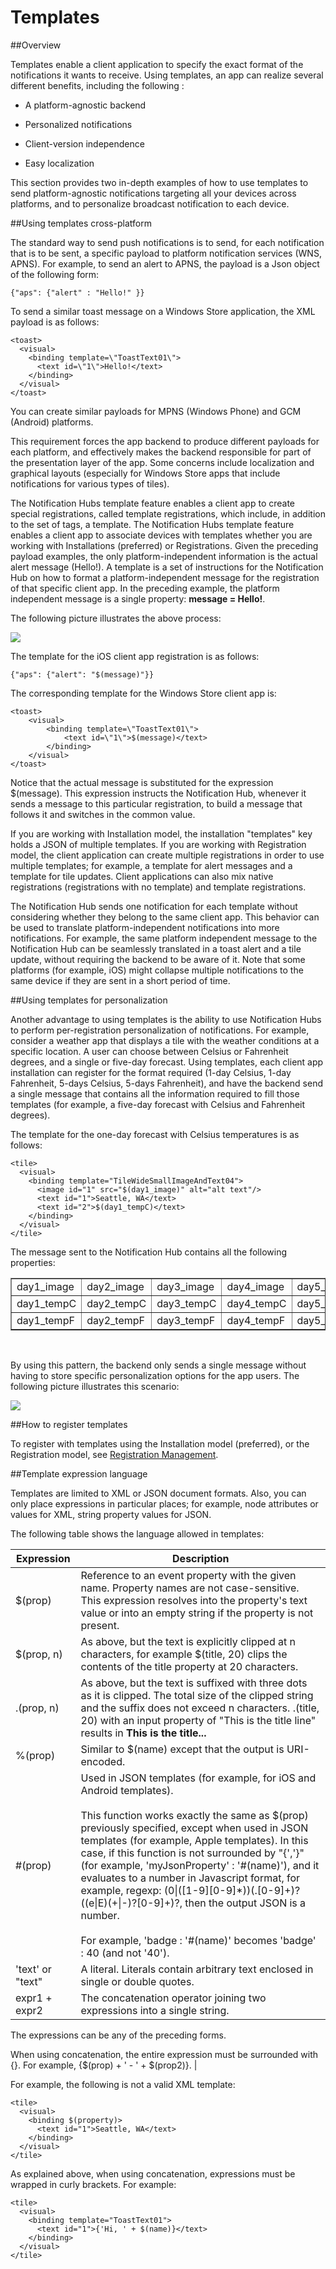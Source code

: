 <properties
	pageTitle="Templates"
	description="This topic explains Templates for Azure notification hubs."
	services="notification-hubs"
	documentationCenter=".net"
	authors="wesmc7777"
	manager="dwrede"
	editor=""/>

<tags
	ms.service="notification-hubs"
	ms.date="11/25/2015"
	wacn.date=""/>

# Templates

##Overview

Templates enable a client application to specify the exact format of the notifications it wants to receive. Using templates, an app can realize several different benefits, including the following :

* A platform-agnostic backend

* Personalized notifications

* Client-version independence

* Easy localization

This section provides two in-depth examples of how to use templates to send platform-agnostic notifications targeting all your devices across platforms, and to personalize broadcast notification to each device.

##Using templates cross-platform

The standard way to send push notifications is to send, for each notification that is to be sent, a specific payload to platform notification services (WNS, APNS). For example, to send an alert to APNS, the payload is a Json object of the following form:

	{"aps": {"alert" : "Hello!" }}

To send a similar toast message on a Windows Store application, the XML payload is as follows:

	<toast>
	  <visual>
	    <binding template=\"ToastText01\">
	      <text id=\"1\">Hello!</text>
	    </binding>
	  </visual>
	</toast>

You can create similar payloads for MPNS (Windows Phone) and GCM (Android) platforms.

This requirement forces the app backend to produce different payloads for each platform, and effectively makes the backend responsible for part of the presentation layer of the app. Some concerns include localization and graphical layouts (especially for Windows Store apps that include notifications for various types of tiles).

The Notification Hubs template feature enables a client app to create special registrations, called template registrations, which include, in addition to the set of tags, a template. The Notification Hubs template feature enables a client app to associate devices with templates whether you are working with Installations (preferred) or Registrations. Given the preceding payload examples, the only platform-independent information is the actual alert message (Hello!). A template is a set of instructions for the Notification Hub on how to format a platform-independent message for the registration of that specific client app. In the preceding example, the platform independent message is a single property: **message = Hello!**.

The following picture illustrates the above process:

![](./media/notification-hubs-templates/notification-hubs-hello.png)


The template for the iOS client app registration is as follows:

	{"aps": {"alert": "$(message)"}}

The corresponding template for the Windows Store client app is:

	<toast>
		<visual>
			<binding template=\"ToastText01\">
				<text id=\"1\">$(message)</text>
			</binding>
		</visual>
	</toast>

Notice that the actual message is substituted for the expression $(message). This expression instructs the Notification Hub, whenever it sends a message to this particular registration, to build a message that follows it and switches in the common value.

If you are working with Installation model, the installation "templates" key holds a JSON of multiple templates. If you are working with Registration model, the client application can create multiple registrations in order to use multiple templates; for example, a template for alert messages and a template for tile updates. Client applications can also mix native registrations (registrations with no template) and template registrations.

The Notification Hub sends one notification for each template without considering whether they belong to the same client app. This behavior can be used to translate platform-independent notifications into more notifications. For example, the same platform independent message to the Notification Hub can be seamlessly translated in a toast alert and a tile update, without requiring the backend to be aware of it. Note that some platforms (for example, iOS) might collapse multiple notifications to the same device if they are sent in a short period of time.

##Using templates for personalization

Another advantage to using templates is the ability to use Notification Hubs to perform per-registration personalization of notifications. For example, consider a weather app that displays a tile with the weather conditions at a specific location. A user can choose between Celsius or Fahrenheit degrees, and a single or five-day forecast. Using templates, each client app installation can register for the format required (1-day Celsius, 1-day Fahrenheit, 5-days Celsius, 5-days Fahrenheit), and have the backend send a single message that contains all the information required to fill those templates (for example, a five-day forecast with Celsius and Fahrenheit degrees).

The template for the one-day forecast with Celsius temperatures is as follows:

	<tile>
	  <visual>
	    <binding template="TileWideSmallImageAndText04">
	      <image id="1" src="$(day1_image)" alt="alt text"/>
	      <text id="1">Seattle, WA</text>
	      <text id="2">$(day1_tempC)</text>
	    </binding>  
	  </visual>
	</tile>

The message sent to the Notification Hub contains all the following properties:


<table border="1">
<tr><td>day1_image</td><td>day2_image</td><td>day3_image</td><td>day4_image</td><td>day5_image</td></tr>
<tr><td>day1_tempC</td><td>day2_tempC</td><td>day3_tempC</td><td>day4_tempC</td><td>day5_tempC</td></tr>
<tr><td>day1_tempF</td><td>day2_tempF</td><td>day3_tempF</td><td>day4_tempF</td><td>day5_tempF</td></tr>
</table><br/>


By using this pattern, the backend only sends a single message without having to store specific personalization options for the app users. The following picture illustrates this scenario:

![](./media/notification-hubs-templates/notification-hubs-registration-specific.png)

##How to register templates

To register with templates using the Installation model (preferred), or the Registration model, see [Registration Management](/documentation/articles/notification-hubs-registration-management).

##Template expression language

Templates are limited to XML or JSON document formats. Also, you can only place expressions in particular places; for example, node attributes or values for XML, string property values for JSON.



The following table shows the language allowed in templates:

| Expression | Description |
|------------|-------------|
| $(prop) | Reference to an event property with the given name. Property names are not case-sensitive. This expression resolves into the property's text value or into an empty string if the property is not present. |
| $(prop, n) | As above, but the text is explicitly clipped at n characters, for example $(title, 20) clips the contents of the title property at 20 characters. |
| .(prop, n) | As above, but the text is suffixed with three dots as it is clipped. The total size of the clipped string and the suffix does not exceed n characters. .(title, 20) with an input property of "This is the title line" results in **This is the title...** |
| %(prop) | Similar to $(name) except that the output is URI-encoded. |
| #(prop) | Used in JSON templates (for example, for iOS and Android templates).<br><br>This function works exactly the same as $(prop) previously specified, except when used in JSON templates (for example, Apple templates). In this case, if this function is not surrounded by "{','}" (for example, 'myJsonProperty' : '#(name)'), and it evaluates to a number in Javascript format, for example, regexp: (0&#124;(&#91;1-9&#93;&#91;0-9&#93;*))(\.&#91;0-9&#93;+)?((e&#124;E)(+&#124;-)?&#91;0-9&#93;+)?, then the output JSON is a number.<br><br>For example, 'badge : '#(name)' becomes 'badge' : 40 (and not '40'). |
| 'text' or "text" | A literal. Literals contain arbitrary text enclosed in single or double quotes. |
| expr1 + expr2 | The concatenation operator joining two expressions into a single string.

The expressions can be any of the preceding forms.

When using concatenation, the entire expression must be surrounded with {}. For example, {$(prop) + ' - ' + $(prop2)}. |


For example, the following is not a valid XML template:

	<tile>
	  <visual>
	    <binding $(property)>
	      <text id="1">Seattle, WA</text>
	    </binding>  
	  </visual>
	</tile>


As explained above, when using concatenation, expressions must be wrapped in curly brackets. For example:

	<tile>
	  <visual>
	    <binding template="ToastText01">
	      <text id="1">{'Hi, ' + $(name)}</text>
	    </binding>  
	  </visual>
	</tile>


